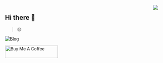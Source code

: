 
<a href="#">
<img align="right" src='https://github-readme-stats.vercel.app/api?username=yuan1'>
</a>

## Hi there 👋

> 😄

[![Blog](https://img.shields.io/badge/yuan1.github.io-green?logo=microsoftedge)](https://yuan1.github.io)

<a href="https://www.buymeacoffee.com/limingyuan" target="_blank"><img src="https://cdn.buymeacoffee.com/buttons/default-orange.png" alt="Buy Me A Coffee" height="41" width="174"></a>

<!--
**yuan1/yuan1** is a ✨ _special_ ✨ repository because its `README.md` (this file) appears on your GitHub profile.

Here are some ideas to get you started:

- 🔭 I’m currently working on ...
- 🌱 I’m currently learning ...
- 👯 I’m looking to collaborate on ...
- 🤔 I’m looking for help with ...
- 💬 Ask me about ...
- 📫 How to reach me: ...
- 😄 Pronouns: ...
- ⚡ Fun fact: ...
-->
